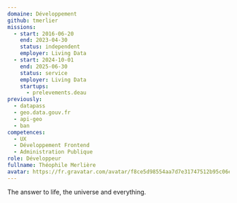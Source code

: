 ```yaml
---
domaine: Développement
github: tmerlier
missions:
  - start: 2016-06-20
    end: 2023-04-30
    status: independent
    employer: Living Data
  - start: 2024-10-01
    end: 2025-06-30
    status: service
    employer: Living Data
    startups:
      - prelevements.deau
previously:
  - datapass
  - geo.data.gouv.fr
  - api-geo
  - ban
competences:
  - UX
  - Développement Frontend
  - Administration Publique
role: Développeur
fullname: Théophile Merlière
avatar: https://fr.gravatar.com/avatar/f8ce5d98554aa7d7e31747512b95c06e?size=512
---
```

The answer to life, the universe and everything.
